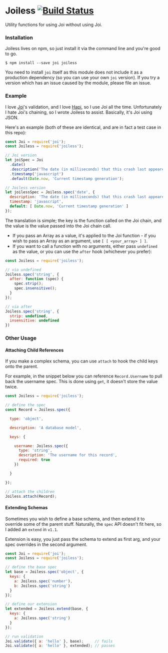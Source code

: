 # Joiless [![Build Status](https://travis-ci.org/whitfin/joiless.svg?branch=master)](https://travis-ci.org/whitfin/joiless)

Utility functions for using Joi without using Joi.

### Installation

Joiless lives on npm, so just install it via the command line and you're good to go.

```
$ npm install --save joi joiless
```

You need to install `joi` itself as this module does not include it as a production dependency (so you can use your own `joi` version). If you try a version which has an issue caused by the module, please file an issue.

### Example

I love [Joi](https://github.com/hapijs/joi)'s validation, and I love [Hapi](https://github.com/hapijs/hapi), so I use Joi all the time. Unfortunately I hate Joi's chaining, so I wrote Joiless to assist. Basically, it's Joi using JSON.

Here's an example (both of these are identical, and are in fact a test case in this repo):

```javascript
const Joi = require('joi');
const Joiless = require('joiless');

// Joi version
let joiSpec = Joi
  .date()
  .description('The date (in milliseconds) that this crash last appeared')
  .timestamp('javascript')
  .default(Date.now, 'Current timestamp generation');

// Joiless version
let joilessSpec = Joiless.spec('date', {
  description: 'The date (in milliseconds) that this crash last appeared',
  timestamp: 'javascript',
  default: [ Date.now, 'Current timestamp generation' ]
});
```

The translation is simple; the key is the function called on the Joi chain, and the value is the value passed into the Joi chain call.

- If you pass an Array as a value, it's applied to the Joi function - if you wish to pass an Array as an argument, use `[ [ <your_array> ] ]`.
- If you want to call a function with no arguments, either pass `undefined` as the value, or you can use the `after` hook (whichever you prefer):

```javascript
const Joiless = require('joiless');

// via undefined
Joiless.spec('string', {
  after: function (spec) {
    spec.strip();
    spec.insensitive();
  }
});

// via after
Joiless.spec('string', {
  strip: undefined,
  insensitive: undefined
})
```

### Other Usage

#### Attaching Child References

If you make a complex schema, you can use `attach` to hook the child keys onto the parent.

For example, in the snippet below you can reference `Record.Username` to pull back the username spec. This is done using `get`, it doesn't store the value twice.

```javascript
const Joiless = require('joiless');

// define the spec
const Record = Joiless.spec({

  type: 'object',

  description: 'A database model',

  keys: {

    username: Joiless.spec({
      type: 'string',
      description: 'The username for this record',
      required: true
    })

  }

});

// attach the children
Joiless.attach(Record);
```

#### Extending Schemas

Sometimes you wish to define a base schema, and then extend it to override some of the parent stuff. Naturally, the `spec` API doesn't fit here, so I added an `extend` in `v1.1`.

Extension is easy, you just pass the schema to extend as first arg, and your spec overrides in the second argument.

```javascript
const Joi = require('joi');
const Joiless = require('joiless');

// define the base spec
let base = Joiless.spec('object', {
  keys: {
    a: Joiless.spec('number'),
    b: Joiless.spec('string')
  }
});

// define our extension
let extended = Joiless.extend(base, {
  keys: {
    a: Joiless.spec('string')
  }
});

// run validation
Joi.validate({ a: 'hello' }, base);     // fails
Joi.validate({ a: 'hello' }, extended); // passes
```
